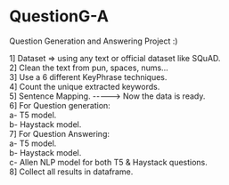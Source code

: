 # QuestionG-A
Question Generation and Answering Project :)


1] Dataset => using any text or official dataset like SQuAD.                                                                                                             
2] Clean the text from pun, spaces, nums...                                                                                                                               
3] Use a 6 different KeyPhrase techniques.                                                                                                                               
4] Count the unique extracted keywords.                                                                                                                                   
5] Sentence Mapping.  -----> Now the data is ready.                                                                                                                       
6] For Question generation:                                                                                                                                              
  a- T5 model.                                                                                                                                                      
  b- Haystack model.                                                                                                                                                 
7] For Question Answering:                                                                                                                                               
	a- T5 model.                                                                                                                                                           
	b- Haystack model.                                                                                                                                                     
	c- Allen NLP model for both T5 & Haystack questions.                                                                                                                   
8] Collect all results in dataframe.
	

